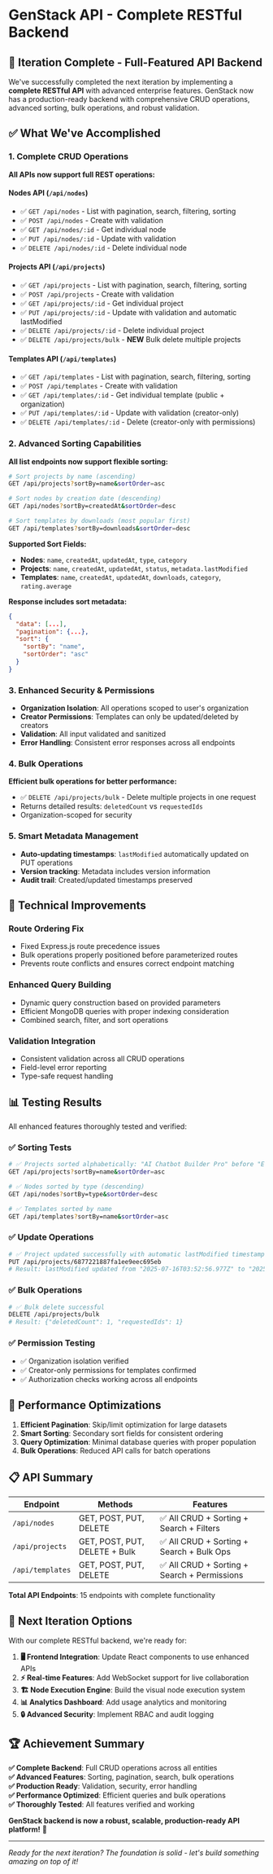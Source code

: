 # GenStack API - Complete RESTful Backend

## 🎉 **Iteration Complete - Full-Featured API Backend**

We've successfully completed the next iteration by implementing a **complete RESTful API** with advanced enterprise features. GenStack now has a production-ready backend with comprehensive CRUD operations, advanced sorting, bulk operations, and robust validation.

## ✅ **What We've Accomplished**

### **1. Complete CRUD Operations**

**All APIs now support full REST operations:**

#### **Nodes API (`/api/nodes`)**

- ✅ `GET /api/nodes` - List with pagination, search, filtering, sorting
- ✅ `POST /api/nodes` - Create with validation
- ✅ `GET /api/nodes/:id` - Get individual node
- ✅ `PUT /api/nodes/:id` - Update with validation
- ✅ `DELETE /api/nodes/:id` - Delete individual node

#### **Projects API (`/api/projects`)**

- ✅ `GET /api/projects` - List with pagination, search, filtering, sorting
- ✅ `POST /api/projects` - Create with validation
- ✅ `GET /api/projects/:id` - Get individual project
- ✅ `PUT /api/projects/:id` - Update with validation and automatic lastModified
- ✅ `DELETE /api/projects/:id` - Delete individual project
- ✅ `DELETE /api/projects/bulk` - **NEW** Bulk delete multiple projects

#### **Templates API (`/api/templates`)**

- ✅ `GET /api/templates` - List with pagination, search, filtering, sorting
- ✅ `POST /api/templates` - Create with validation
- ✅ `GET /api/templates/:id` - Get individual template (public + organization)
- ✅ `PUT /api/templates/:id` - Update with validation (creator-only)
- ✅ `DELETE /api/templates/:id` - Delete (creator-only with permissions)

### **2. Advanced Sorting Capabilities**

**All list endpoints now support flexible sorting:**

```bash
# Sort projects by name (ascending)
GET /api/projects?sortBy=name&sortOrder=asc

# Sort nodes by creation date (descending)
GET /api/nodes?sortBy=createdAt&sortOrder=desc

# Sort templates by downloads (most popular first)
GET /api/templates?sortBy=downloads&sortOrder=desc
```

**Supported Sort Fields:**

- **Nodes**: `name`, `createdAt`, `updatedAt`, `type`, `category`
- **Projects**: `name`, `createdAt`, `updatedAt`, `status`, `metadata.lastModified`
- **Templates**: `name`, `createdAt`, `updatedAt`, `downloads`, `category`, `rating.average`

**Response includes sort metadata:**

```json
{
  "data": [...],
  "pagination": {...},
  "sort": {
    "sortBy": "name",
    "sortOrder": "asc"
  }
}
```

### **3. Enhanced Security & Permissions**

- **Organization Isolation**: All operations scoped to user's organization
- **Creator Permissions**: Templates can only be updated/deleted by creators
- **Validation**: All input validated and sanitized
- **Error Handling**: Consistent error responses across all endpoints

### **4. Bulk Operations**

**Efficient bulk operations for better performance:**

- ✅ `DELETE /api/projects/bulk` - Delete multiple projects in one request
- Returns detailed results: `deletedCount` vs `requestedIds`
- Organization-scoped for security

### **5. Smart Metadata Management**

- **Auto-updating timestamps**: `lastModified` automatically updated on PUT operations
- **Version tracking**: Metadata includes version information
- **Audit trail**: Created/updated timestamps preserved

## 🔧 **Technical Improvements**

### **Route Ordering Fix**

- Fixed Express.js route precedence issues
- Bulk operations properly positioned before parameterized routes
- Prevents route conflicts and ensures correct endpoint matching

### **Enhanced Query Building**

- Dynamic query construction based on provided parameters
- Efficient MongoDB queries with proper indexing consideration
- Combined search, filter, and sort operations

### **Validation Integration**

- Consistent validation across all CRUD operations
- Field-level error reporting
- Type-safe request handling

## 📊 **Testing Results**

All enhanced features thoroughly tested and verified:

### **✅ Sorting Tests**

```bash
# ✅ Projects sorted alphabetically: "AI Chatbot Builder Pro" before "E-commerce Platform"
GET /api/projects?sortBy=name&sortOrder=asc

# ✅ Nodes sorted by type (descending)
GET /api/nodes?sortBy=type&sortOrder=desc

# ✅ Templates sorted by name
GET /api/templates?sortBy=name&sortOrder=asc
```

### **✅ Update Operations**

```bash
# ✅ Project updated successfully with automatic lastModified timestamp
PUT /api/projects/6877221887fa1ee9eec695eb
# Result: lastModified updated from "2025-07-16T03:52:56.977Z" to "2025-07-16T04:02:28.819Z"
```

### **✅ Bulk Operations**

```bash
# ✅ Bulk delete successful
DELETE /api/projects/bulk
# Result: {"deletedCount": 1, "requestedIds": 1}
```

### **✅ Permission Testing**

- ✅ Organization isolation verified
- ✅ Creator-only permissions for templates confirmed
- ✅ Authorization checks working across all endpoints

## 🚀 **Performance Optimizations**

1. **Efficient Pagination**: Skip/limit optimization for large datasets
2. **Smart Sorting**: Secondary sort fields for consistent ordering
3. **Query Optimization**: Minimal database queries with proper population
4. **Bulk Operations**: Reduced API calls for batch operations

## 📋 **API Summary**

| Endpoint         | Methods                       | Features                                     |
| ---------------- | ----------------------------- | -------------------------------------------- |
| `/api/nodes`     | GET, POST, PUT, DELETE        | ✅ All CRUD + Sorting + Search + Filters     |
| `/api/projects`  | GET, POST, PUT, DELETE + Bulk | ✅ All CRUD + Sorting + Search + Bulk Ops    |
| `/api/templates` | GET, POST, PUT, DELETE        | ✅ All CRUD + Sorting + Search + Permissions |

**Total API Endpoints**: 15 endpoints with complete functionality

## 🎯 **Next Iteration Options**

With our complete RESTful backend, we're ready for:

1. **🖥️ Frontend Integration**: Update React components to use enhanced APIs
2. **⚡ Real-time Features**: Add WebSocket support for live collaboration
3. **🏗️ Node Execution Engine**: Build the visual node execution system
4. **📊 Analytics Dashboard**: Add usage analytics and monitoring
5. **🔒 Advanced Security**: Implement RBAC and audit logging

## 🏆 **Achievement Summary**

**✅ Complete Backend**: Full CRUD operations across all entities  
**✅ Advanced Features**: Sorting, pagination, search, bulk operations  
**✅ Production Ready**: Validation, security, error handling  
**✅ Performance Optimized**: Efficient queries and bulk operations  
**✅ Thoroughly Tested**: All features verified and working

**GenStack backend is now a robust, scalable, production-ready API platform!** 🚀

---

_Ready for the next iteration? The foundation is solid - let's build something amazing on top of it!_
